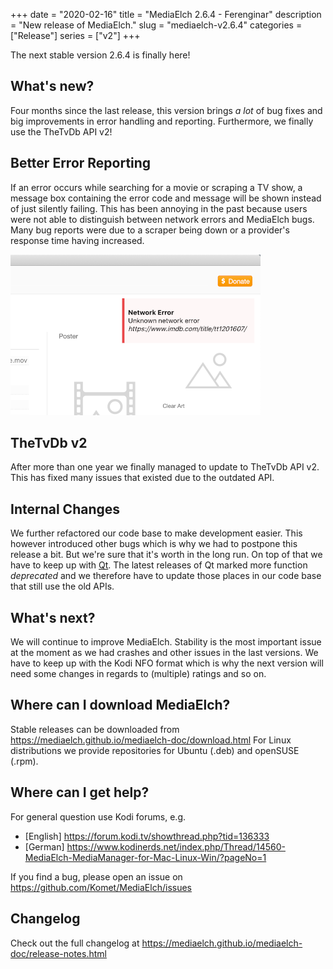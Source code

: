 +++
date = "2020-02-16"
title = "MediaElch 2.6.4 - Ferenginar"
description = "New release of MediaElch."
slug = "mediaelch-v2.6.4"
categories = ["Release"]
series = ["v2"]
+++

The next stable version 2.6.4 is finally here!

## What's new?
Four months since the last release, this version brings *a lot* of bug fixes
and big improvements in error handling and reporting. Furthermore, we finally
use the TheTvDb API v2!

## Better Error Reporting
If an error occurs while searching for a movie or scraping a TV show, a message
box containing the error code and message will be shown instead of just silently
failing. This has been annoying in the past because users were not able to distinguish
between network errors and MediaElch bugs. Many bug reports were due to a scraper
being down or a provider's response time having increased.

![MediaElch Error Box](/images/releases/v2.6.4/MediaElch_v2.6.4_Error_Message.png)

## TheTvDb v2
After more than one year we finally managed to update to TheTvDb API v2. This has fixed
many issues that existed due to the outdated API.

## Internal Changes
We further refactored our code base to make development easier. This however introduced
other bugs which is why we had to postpone this release a bit. But we're sure that it's
worth in the long run. On top of that we have to keep up with [Qt][Qt]. The latest releases
of Qt marked more function *deprecated* and we therefore have to update those places
in our code base that still use the old APIs.

## What's next?
We will continue to improve MediaElch. Stability is the most important issue at the
moment as we had crashes and other issues in the last versions. We have to keep up
with the Kodi NFO format which is why the next version will need some changes in regards
to (multiple) ratings and so on.

## Where can I download MediaElch?
Stable releases can be downloaded from https://mediaelch.github.io/mediaelch-doc/download.html
For Linux distributions we provide repositories for Ubuntu (.deb) and openSUSE (.rpm).

## Where can I get help?
For general question use Kodi forums, e.g.

  - [English] https://forum.kodi.tv/showthread.php?tid=136333
  - [German] https://www.kodinerds.net/index.php/Thread/14560-MediaElch-MediaManager-for-Mac-Linux-Win/?pageNo=1

If you find a bug, please open an issue on https://github.com/Komet/MediaElch/issues

## Changelog
Check out the full changelog at https://mediaelch.github.io/mediaelch-doc/release-notes.html

[Qt]: https://www.qt.io/
